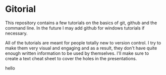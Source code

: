 
# Gitorial

This repository contains a few tutorials on the basics of git, github and the command line. In the future I may add github for windows tutorials if necessary.

All of the tutorials are meant for people totally new to version control. I try to make them very visual and engaging and as a result, they don't have quite enough written information to be used  by themselves. I'll make sure to create a text cheat sheet to cover the holes in the presentations.

hello
